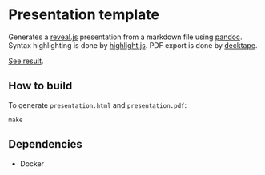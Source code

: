 # Presentation template

Generates a [reveal.js](https://revealjs.com) presentation from a markdown file using [pandoc](http://pandoc.org). Syntax highlighting is done by [highlight.js](https://highlightjs.org). PDF export is done by [decktape](https://github.com/astefanutti/decktape).


[See result](https://mbovel.github.io/presentation-template/presentation.html).

## How to build

To generate `presentation.html` and `presentation.pdf`:

```
make
```

## Dependencies

- Docker
